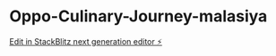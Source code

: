# Oppo-Culinary-Journey-malasiya

[Edit in StackBlitz next generation editor ⚡️](https://stackblitz.com/~/github.com/oppoongrind/Oppo-Culinary-Journey-malasiya)
